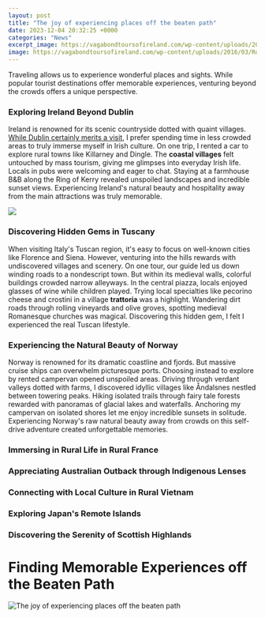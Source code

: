 ```yaml
---
layout: post
title: "The joy of experiencing places off the beaten path"
date: 2023-12-04 20:32:25 +0000
categories: "News"
excerpt_image: https://vagabondtoursofireland.com/wp-content/uploads/2016/03/Rossbeigh-1.png
image: https://vagabondtoursofireland.com/wp-content/uploads/2016/03/Rossbeigh-1.png
---
```


Traveling allows us to experience wonderful places and sights. While popular tourist destinations offer memorable experiences, venturing beyond the crowds offers a unique perspective. 
### Exploring Ireland Beyond Dublin 
Ireland is renowned for its scenic countryside dotted with quaint villages. [While Dublin certainly merits a visit](https://codeces.github.io/2024-01-09-togo-ve-benin-cumhuriyeti-nde-ya-u015fam/), I prefer spending time in less crowded areas to truly immerse myself in Irish culture. On one trip, I rented a car to explore rural towns like Killarney and Dingle. The **coastal villages** felt untouched by mass tourism, giving me glimpses into everyday Irish life. Locals in pubs were welcoming and eager to chat. Staying at a farmhouse B&B along the Ring of Kerry revealed unspoiled landscapes and incredible sunset views. Experiencing Ireland's natural beauty and hospitality away from the main attractions was truly memorable.  

![](https://i.pinimg.com/originals/c1/c3/a5/c1c3a50bd2b19c19043b3a6ef75a4144.jpg)
### Discovering Hidden Gems in Tuscany  
When visiting Italy's Tuscan region, it's easy to focus on well-known cities like Florence and Siena. However, venturing into the hills rewards with undiscovered villages and scenery. On one tour, our guide led us down winding roads to a nondescript town. But within its medieval walls, colorful buildings crowded narrow alleyways. In the central piazza, locals enjoyed glasses of wine while children played. Trying local specialties like pecorino cheese and crostini in a village **trattoria** was a highlight. Wandering dirt roads through rolling vineyards and olive groves, spotting medieval Romanesque churches was magical. Discovering this hidden gem, I felt I experienced the real Tuscan lifestyle.
### Experiencing the Natural Beauty of Norway  
Norway is renowned for its dramatic coastline and fjords. But massive cruise ships can overwhelm picturesque ports. Choosing instead to explore by rented campervan opened unspoiled areas. Driving through verdant valleys dotted with farms, I discovered idyllic villages like Åndalsnes nestled between towering peaks. Hiking isolated trails through fairy tale forests rewarded with panoramas of glacial lakes and waterfalls. Anchoring my campervan on isolated shores let me enjoy incredible sunsets in solitude. Experiencing Norway's raw natural beauty away from crowds on this self-drive adventure created unforgettable memories.  
### Immersing in Rural Life in Rural France  
### Appreciating Australian Outback through Indigenous Lenses
### Connecting with Local Culture in Rural Vietnam
### Exploring Japan's Remote Islands 
### Discovering the Serenity of Scottish Highlands
# Finding Memorable Experiences off the Beaten Path
![The joy of experiencing places off the beaten path](https://vagabondtoursofireland.com/wp-content/uploads/2016/03/Rossbeigh-1.png)